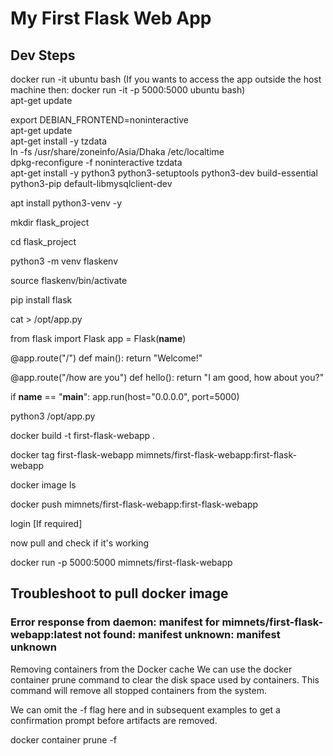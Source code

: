 # My First Flask Web App

## Dev Steps

docker run -it ubuntu bash (If you wants to access the app outside the host machine then: docker run -it -p 5000:5000 ubuntu bash)</br>
apt-get update</br>

export DEBIAN_FRONTEND=noninteractive</br>
apt-get update</br>
apt-get install -y tzdata</br>
ln -fs /usr/share/zoneinfo/Asia/Dhaka /etc/localtime</br>
dpkg-reconfigure -f noninteractive tzdata</br>
apt-get install -y python3 python3-setuptools python3-dev build-essential python3-pip default-libmysqlclient-dev</br>

apt install python3-venv -y

mkdir flask_project

cd flask_project

python3 -m venv flaskenv

source flaskenv/bin/activate

pip install flask

cat > /opt/app.py

from flask import Flask
app = Flask(__name__)

@app.route("/")
def main():
    return "Welcome!"

@app.route("/how are you")
def hello():
    return "I am good, how about you?"

if __name__ == "__main__":
    app.run(host="0.0.0.0", port=5000)

python3 /opt/app.py


docker build -t first-flask-webapp .

docker tag first-flask-webapp mimnets/first-flask-webapp:first-flask-webapp

docker image ls

docker push mimnets/first-flask-webapp:first-flask-webapp

login [If required]

now pull and check if it's working

docker run -p 5000:5000 mimnets/first-flask-webapp

## Troubleshoot to pull docker image
### Error response from daemon: manifest for mimnets/first-flask-webapp:latest not found: manifest unknown: manifest unknown
Removing containers from the Docker cache
We can use the docker container prune command to clear the disk space used by containers. This command will remove all stopped containers from the system.

We can omit the -f flag here and in subsequent examples to get a confirmation prompt before artifacts are removed.

docker container prune -f

